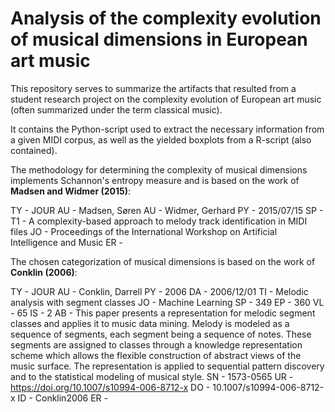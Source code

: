 # Analysis of the complexity evolution of musical dimensions in European art music
This repository serves to summarize the artifacts that resulted from a student research project on the complexity evolution of European art music (often summarized under the term classical music).

It contains the Python-script used to extract the necessary information from a given MIDI corpus, as well as the yielded boxplots from a R-script (also contained).

The methodology for determining the complexity of musical dimensions implements Schannon's entropy measure and is based on the work of **Madsen and Widmer (2015)**:

TY - JOUR
AU - Madsen, Søren
AU - Widmer, Gerhard
PY - 2015/07/15
SP - 
T1 - A complexity-based approach to melody track identification in MIDI files
JO - Proceedings of the International Workshop on Artificial Intelligence and Music
ER -  

The chosen categorization of musical dimensions is based on the work of **Conklin (2006)**:

TY - JOUR
AU - Conklin, Darrell
PY - 2006
DA - 2006/12/01
TI - Melodic analysis with segment classes
JO - Machine Learning
SP - 349
EP - 360
VL - 65
IS - 2
AB - This paper presents a representation for melodic segment classes and applies it to music data mining. Melody is modeled as a sequence of segments, each segment being a sequence of notes. These segments are assigned to classes through a knowledge representation scheme which allows the flexible construction of abstract views of the music surface. The representation is applied to sequential pattern discovery and to the statistical modeling of musical style.
SN - 1573-0565
UR - https://doi.org/10.1007/s10994-006-8712-x
DO - 10.1007/s10994-006-8712-x
ID - Conklin2006
ER - 
